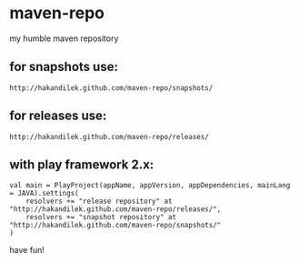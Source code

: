 maven-repo
==========

my humble maven repository

for snapshots use:
--
    http://hakandilek.github.com/maven-repo/snapshots/

for releases use:
---
    http://hakandilek.github.com/maven-repo/releases/

with play framework 2.x:
----

    val main = PlayProject(appName, appVersion, appDependencies, mainLang = JAVA).settings(
        resolvers += "release repository" at  "http://hakandilek.github.com/maven-repo/releases/",
        resolvers += "snapshot repository" at "http://hakandilek.github.com/maven-repo/snapshots/"
    )


have fun!

